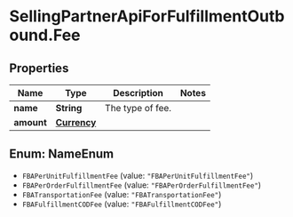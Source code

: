 # SellingPartnerApiForFulfillmentOutbound.Fee

## Properties
Name | Type | Description | Notes
------------ | ------------- | ------------- | -------------
**name** | **String** | The type of fee. | 
**amount** | [**Currency**](Currency.md) |  | 

<a name="NameEnum"></a>
## Enum: NameEnum

* `FBAPerUnitFulfillmentFee` (value: `"FBAPerUnitFulfillmentFee"`)
* `FBAPerOrderFulfillmentFee` (value: `"FBAPerOrderFulfillmentFee"`)
* `FBATransportationFee` (value: `"FBATransportationFee"`)
* `FBAFulfillmentCODFee` (value: `"FBAFulfillmentCODFee"`)

